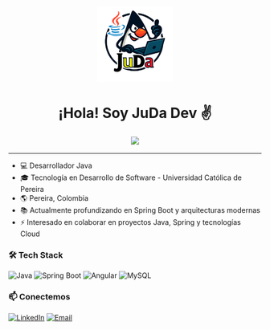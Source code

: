<div align="center">
  <picture>
    <img src="https://github.com/juda-dev/juda-dev/blob/main/LogoJuDaDEV.png?raw=true" width="150"/>
  </picture>
  
  # ¡Hola! Soy JuDa Dev ✌️
  <picture>
  <img src="https://readme-typing-svg.herokuapp.com/?lines=Java+Developer;Siempre+Aprendiendo!&font=Fira%20Code&center=true&width=380&height=50&color=f75c7e&vCenter=true&size=20&pause=1000">
    </picture>
</div>

---

- 💻 Desarrollador Java
- 🎓 Tecnología en Desarrollo de Software - Universidad Católica de Pereira
- 🌎 Pereira, Colombia
- 📚 Actualmente profundizando en Spring Boot y arquitecturas modernas
- ⚡ Interesado en colaborar en proyectos Java, Spring y tecnologías Cloud

### 🛠️ Tech Stack

<picture>
  <img src="https://img.shields.io/badge/Java-ED8B00?style=flat-square&logo=openjdk&logoColor=white" alt="Java"/>
</picture>
<picture>
  <img src="https://img.shields.io/badge/Spring_Boot-6DB33F?style=flat-square&logo=spring-boot&logoColor=white" alt="Spring Boot"/>
</picture>
<picture>
  <img src="https://img.shields.io/badge/Angular-DD0031?style=flat-square&logo=angular&logoColor=white" alt="Angular"/>
</picture>
<picture>
  <img src="https://img.shields.io/badge/MySQL-4479A1?style=flat-square&logo=mysql&logoColor=white" alt="MySQL"/>
</picture>

### 📫 Conectemos

[![LinkedIn](https://img.shields.io/badge/-LinkedIn-0077B5?style=flat-square&logo=linkedin&logoColor=white)](https://linkedin.com/in/judadev)
[![Email](https://img.shields.io/badge/-Email-D14836?style=flat-square&logo=gmail&logoColor=white)](mailto:juandavidvallecilla@hotmail.com)
